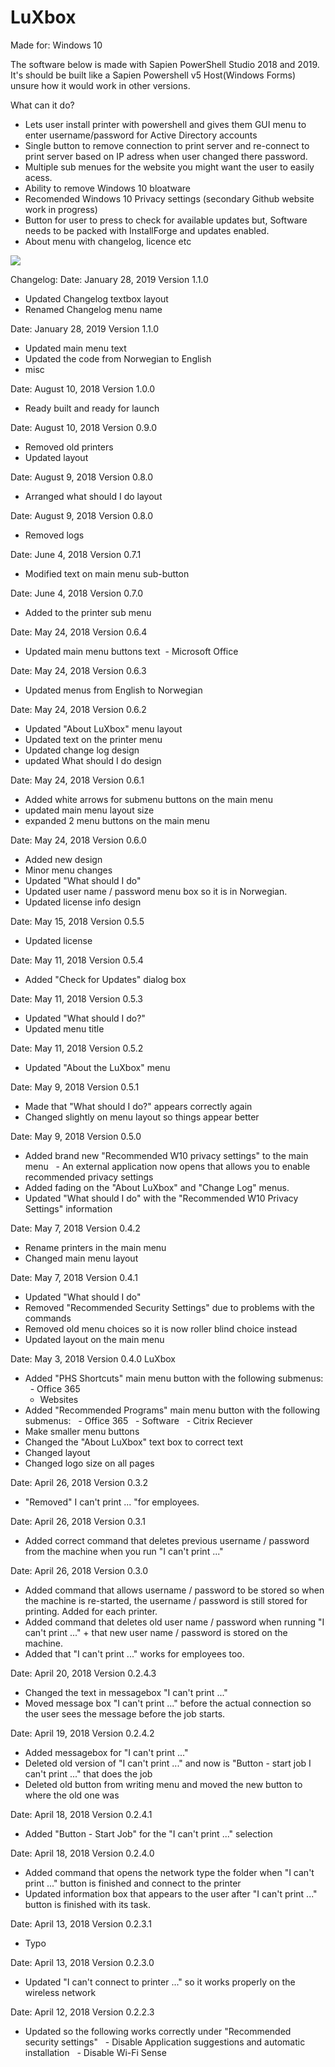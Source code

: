 # LuXbox 
Made for: Windows 10

The software below is made with Sapien PowerShell Studio 2018 and 2019.
It's should be built like a Sapien Powershell v5 Host(Windows Forms) unsure how it would work in other versions.

What can it do?
- Lets user install printer with powershell and gives them GUI menu to enter username/password for Active Directory accounts
- Single button to remove connection to print server and re-connect to print server based on IP adress when user changed there password.
- Multiple sub menues for the website you might want the user to easily acess.
- Ability to remove Windows 10 bloatware
- Recomended Windows 10 Privacy settings (secondary Github website work in progress)
- Button for user to press to check for available updates but, Software needs to be packed with InstallForge and updates enabled.
- About menu with changelog, licence etc

![](https://i.ibb.co/dfs1RfJ/Lu-Xbox-Main-menu.png)

Changelog:
Date: January 28, 2019
Version 1.1.0
- Updated Changelog textbox layout
- Renamed Changelog menu name

Date: January 28, 2019
Version 1.1.0
- Updated main menu text
- Updated the code from Norwegian to English
- misc

Date: August 10, 2018
Version 1.0.0
- Ready built and ready for launch

Date: August 10, 2018
Version 0.9.0
- Removed old printers
- Updated layout

Date: August 9, 2018
Version 0.8.0
- Arranged what should I do layout

Date: August 9, 2018
Version 0.8.0
- Removed logs

Date: June 4, 2018
Version 0.7.1
- Modified text on main menu sub-button

Date: June 4, 2018
Version 0.7.0
- Added to the printer sub menu

Date: May 24, 2018
Version 0.6.4
- Updated main menu buttons text
 - Microsoft Office

Date: May 24, 2018
Version 0.6.3
- Updated menus from English to Norwegian

Date: May 24, 2018
Version 0.6.2
- Updated "About LuXbox" menu layout
- Updated text on the printer menu
- Updated change log design
- updated What should I do design

Date: May 24, 2018
Version 0.6.1
- Added white arrows for submenu buttons on the main menu
- updated main menu layout size
- expanded 2 menu buttons on the main menu

Date: May 24, 2018
Version 0.6.0
- Added new design
- Minor menu changes
- Updated "What should I do"
- Updated user name / password menu box so it is in Norwegian.
- Updated license info design

Date: May 15, 2018
Version 0.5.5
- Updated license

Date: May 11, 2018
Version 0.5.4
- Added "Check for Updates" dialog box

Date: May 11, 2018
Version 0.5.3
- Updated "What should I do?"
- Updated menu title

Date: May 11, 2018
Version 0.5.2
- Updated "About the LuXbox" menu

Date: May 9, 2018
Version 0.5.1
- Made that "What should I do?" appears correctly again
- Changed slightly on menu layout so things appear better

Date: May 9, 2018
Version 0.5.0
- Added brand new "Recommended W10 privacy settings" to the main menu
  - An external application now opens that allows you to enable recommended privacy settings
- Added fading on the "About LuXbox" and "Change Log" menus.
- Updated "What should I do" with the "Recommended W10 Privacy Settings" information

Date: May 7, 2018
Version 0.4.2
- Rename printers in the main menu
- Changed main menu layout

Date: May 7, 2018
Version 0.4.1
- Updated "What should I do"
- Removed "Recommended Security Settings" due to problems with the commands
- Removed old menu choices so it is now roller blind choice instead
- Updated layout on the main menu

Date: May 3, 2018
Version 0.4.0
LuXbox
- Added "PHS Shortcuts" main menu button with the following submenus:
  - Office 365
  - Websites
  
- Added "Recommended Programs" main menu button with the following submenus:
  - Office 365
  - Software
  - Citrix Reciever
- Make smaller menu buttons
- Changed the "About LuXbox" text box to correct text
- Changed layout
- Changed logo size on all pages

Date: April 26, 2018
Version 0.3.2
- "Removed" I can't print ... "for employees.

Date: April 26, 2018
Version 0.3.1
- Added correct command that deletes previous username / password from the machine when you run "I can't print ..."

Date: April 26, 2018
Version 0.3.0
- Added command that allows username / password to be stored so when the machine is re-started, the username / password is still stored for printing. Added for each printer.
- Added command that deletes old user name / password when running "I can't print ..." + that new user name / password is stored on the machine.
- Added that "I can't print ..." works for employees too.

Date: April 20, 2018
Version 0.2.4.3
- Changed the text in messagebox "I can't print ..."
- Moved message box "I can't print ..." before the actual connection so the user sees the message before the job starts.

Date: April 19, 2018
Version 0.2.4.2
- Added messagebox for "I can't print ..."
- Deleted old version of "I can't print ..." and now is "Button - start job I can't print ..." that does the job
- Deleted old button from writing menu and moved the new button to where the old one was

Date: April 18, 2018
Version 0.2.4.1
- Added "Button - Start Job" for the "I can't print ..." selection

Date: April 18, 2018
Version 0.2.4.0
- Added command that opens the network type the folder when "I can't print ..." button is finished and connect to the printer
- Updated information box that appears to the user after "I can't print ..." button is finished with its task.

Date: April 13, 2018
Version 0.2.3.1
- Typo

Date: April 13, 2018
Version 0.2.3.0
- Updated "I can't connect to printer ..." so it works properly  on the wireless network

Date: April 12, 2018
Version 0.2.2.3
- Updated so the following works correctly under "Recommended security settings"
  - Disable Application suggestions and automatic installation
  - Disable Wi-Fi Sense
